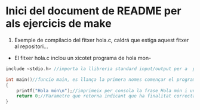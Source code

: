 # Inici del document de README per als ejercicis de make
1. Exemple de compilacio del fitxer hola.c, caldrá que estiga aquest fitxer al repositori...
- El fitxer hola.c inclou un xicotet programa de hola mon-
~~~c
include <stdio.h> //importa la llibreria standard input/output per a  poder fer un del printf

int main()//funcio main, es llança la primera nomes començar el programa
{
	printf("Hola món\n");//imprimeix per consola la frase Hola món i un salt de linea
	return 0;//Parametre que retorna indicant que ha finalitat correctament
}
~~~
